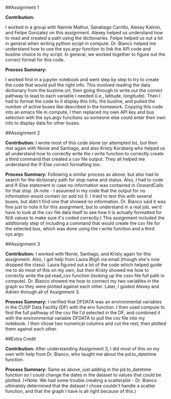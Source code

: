 ##Assignment 1

**Contribution:**

I worked in a group with Nannie Mathur, Sanatiago Carrillo, Alexey Kalinin, and Felipe Gonzalez on this assignment. 
Alexey helped us understand how to read and created a path using the dictionaries. 
Felipe helped us out a lot in general when writing python script in compute.
Dr. Bianco helped me understand how to use the sys.argv function to link the API code and busline choice to my script. 
In general, we worked together to figure out the correct format for this code.

**Process Summary:**

I worked first in a jupyter notebook and went step by step to try to create the code that would pull the right info.
This involved reading the data dictionary from the bustime url, then going through to write out the correct pathway to
lead to each variable I needed (i.e., latitude, longitude). 
Then I had to format the code to it display this info, the busline, and pulled the number of active buses like described
in the homework.
Copying this code into an emacs file in compute, I then replaced my own API key and bus selection with the sys.argv functions
so someone else could enter their own info to display data for other buses.

##Assignment 2

**Contribution:**
I wrote most of this code alone (or attempted to), but then met again with Nonie and Santiago, and also Kristy Korsberg who 
helped us all understand how to correctly write the r.write function to correctly create a third command that created a csv 
file output. They all helped me understand the If-Else correct formatting too.

**Process Summary:**
Following a similar process as above, but also had to search for the dictionary path for stop name and status.
Also, I had to code and If-Else statement in case no information was contained in OnwardCalls for that stop.
(A note - I assumed in my code that the output for no information would contain (or add to) 0. I tried to test this 
with several buses, but didn't find one that showed no information. Dr. Bianco said it was fine just to note it for
this assignment, but to understand in a real job, we'd have to look at the csv file data itself to see how it is actually
formatted for N/A values to make sure it's coded correctly.)
This assignment included the additionaly step of including a command that would create the csv file for the selected bus, 
which was done using the r.write function and a third sys.argv. 

##Assignment 3

**Contribution:**
I worked with Nonie, Santiago, and Kristy again for this assignment. Also, I got help from Laura Bligh via email (though she's
now dropped the class). Laura figured out a lot of the code which helped guide me to do most of this on my own, but then Kristy
showed me how to correctly write the pd.read_csv function (looking up the cssv file full path in compute). Dr. Bianco showed me 
how to connect my two variables in the graph so they were plotted against each other. 
Later, I guided Alexey and Adrien through all of Assignment 3.

**Process Summary:**
I verified that DFDATA was an environmental variables in the CUSP Data Facility (DF) with the env function.
I then used compute to find the full pathway of the csv file I'd selected in the DF, and combined it with the environmental
variable DFDATA to pull the csv file into my notebook. I then chose two numerical columns and cut the rest, then plotted them
against each other.

##Extra Credit

**Contribution:**
After understanding Assignment 3, I did most of this on my own with help from Dr. Bianco, who taught me about the pd.to_datetime function.

**Process Summary:**
Same as above, just adding in the pd.to_datetime function so I could change the dates in the dataset to values that could be 
plotted.
(*Note: We had some trouble creating a scatterplot - Dr. Bianco ultimately determined that the dataset I chose couldn't handle a scatter function, and that the graph I have is all right because of this.)
